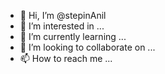 - 👋 Hi, I’m @stepinAnil
- 👀 I’m interested in ...
- 🌱 I’m currently learning ...
- 💞️ I’m looking to collaborate on ...
- 📫 How to reach me ...

<!---
stepinAnil/stepinAnil is a ✨ special ✨ repository because its `README.md` (this file) appears on your GitHub profile.
You can click the Preview link to take a look at your changes.
--->
